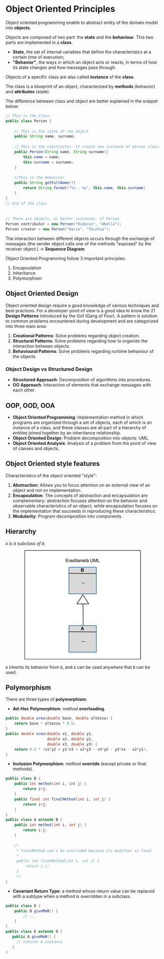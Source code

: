 # Object Oriented Principles

Object oriented programming enable to abstract entity of the domain model into __objects__.

Objects are composed of two part: the __state__ and the __behaviour__. This two parts are implemented in a __class__. 

- __State__, the set of internal variables that define the characteristics at a certain time of execution;
- __"Behavior"__, the ways in which an object acts or reacts, in terms of how its state changes and how messages pass through.

Objects of a specific class are also called __instance__ of the __class__. 

The class is a blueprint of an object, characterized by __methods__ (behavior) and __attributes__ (state).

The difference between class and object are better explained in the snippet below:

```java
// This is the Class
public class Person {
	
	// This is the state of the object
	public String name, surname;
	
	// This is the constructor. It create new instance of person class
	public Person(String name, String surname){
		this.name = name;
		this.surname = surname;
	}

	//This is the behaviour
	public String getFullName(){
		return String.format("%s - %s", this.name, this.surname)
	}
}
// End of the class


// These are objects, or better instances, of Person
Person contributor = new Person("Didacus", "Abella");
Person creator = new Person("Dario", "Tecchia");
```

The interaction between different objects occurs through the exchange of messages (the sender object calls one of the methods "exposed" by the receiver object.) -> __Sequence Diagram__

Object Oriented Programming follow 3 important principles:
1. Encapsulation
2. Inheritance
3. Polymorphism

## Object Oriented Design
Object oriented design require a good knowledge of various techniques and best practices. For a developer point of view is a good idea to know the 21  __Design Patterns__ introduced by the Gof (Gang of Four). A pattern is solution to common problems encountered during development and are categorized into three main area:

1. __Creational Patterns__: Solve problems regarding object creation.
2. __Structural Patterns__: Solve problems regarding how to organize the interaction between objects.
3. __Behavioural Patterns__: Solve problems regarding runtime behaviour of the objects.

### Object Design vs Structured Design
- __Structured Approach__: Decomposition of algorithms into procedures.
- __OO Approach__: Interaction of elements that exchange messages with each other.

## OOP, OOD, OOA
- __Object Oriented Programming__: Implementation method in which programs are organized through a set of objects, each of which is an instance of a class, and these classes are all part of a hierarchy of entities joined together by an inheritance relationship.
- __Object Oriented Design__: Problem decomposition into objects: UML.
- __Object Oriented Analysis__: Analysis of a problem from the point of view of classes and objects.

## Object Oriented style features
Characteristics of the object oriented "style":
1. __Abstraction__: Allows you to focus attention on an external view of an object and not on implementation.
2. __Encapsulation__: The concepts of abstraction and encapsulation are complementary: abstraction focuses attention on the behavior and observable characteristics of an object, while encapsulation focuses on the implementation that succeeds in reproducing these characteristics.
4. __Modularity__: Program decomposition into components.

## Hierarchy
_`A` is a subclass of `B`_:

<center>

![A is a subclass of B](assets/oo_principles/hierarchy.webp "A is a subclass of B")

</center>

`A` inherits its behavior from `B`, and `A` can be used anywhere that `B` can be used.

## Polymorphism
There are three types of __polymorphism__:
- __Ad-Hoc Polymorphism__: method __overloading__.
```java
public double area(double base, double altezza) {
	return base * altezza * 0.5;
}
public double area(double x1, double y1,
                   double x2, double y2,
                   double x3, double y3) {
	return 0.5 * (x1*y2 + y1*x3 + x2*y3 - x3*y2 - y3*x1 - x2*y1);
}
```
- __Inclusion Polymorphism__: method __override__ (except private or final methods).
```java
public class B {
	public int method(int i, int j) {
		return i+j;
    }
	public final int finalMethod(int i, int j) {
		return i+j;
	}
}
public class A extends B {
	public int method(int i, int j) {
		return i-j;
	}
	
	/*
	 * finalMethod can't be overrided because its modifier is final 
	 *
	 public int finalMethod(int i, int j) {
	 	 return i-j;
	 }
	 */
}
```
- __Covariant Return Type__: a method whose return value can be replaced with a subtype when a method is overridden in a subclass.
```java
public class D {
	public B giveMeB() {
		// ...
	}
}
public class E extends D {
   public A giveMeB() {
     // returns A instance
   }
}
```